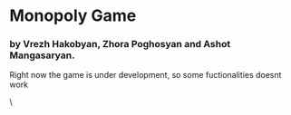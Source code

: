 # Monopoly Game 
### by Vrezh Hakobyan, Zhora Poghosyan and Ashot Mangasaryan.


Right now the game is under development, so some fuctionalities doesnt work

\
